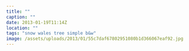 ```yaml
---
title: ""
caption: ""
date: 2013-01-19T11:14Z
location: ""
tags: "snow wales tree simple b&w"
image: /assets/uploads/2013/01/55c7daf67802951080b1d366067eaf92.jpg
---
```

